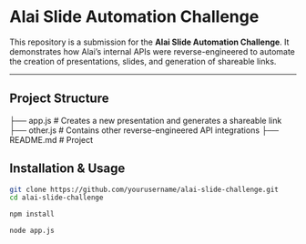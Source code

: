 # Alai Slide Automation Challenge

This repository is a submission for the **Alai Slide Automation Challenge**. It demonstrates how Alai’s internal APIs were reverse-engineered to automate the creation of presentations, slides, and generation of shareable links.

---

## Project Structure

├── app.js # Creates a new presentation and generates a shareable link 
├── other.js # Contains other reverse-engineered API integrations 
├── README.md # Project 

## Installation & Usage



```bash
git clone https://github.com/yourusername/alai-slide-challenge.git
cd alai-slide-challenge 

npm install

node app.js

